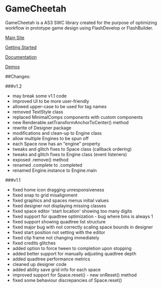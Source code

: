 # GameCheetah
GameCheetah is a AS3 SWC library created for the purpose of optimizing workflow in prototype game design using FlashDevelop or FlashBuilder.

[Main Site](http://www.gamecheetah.net)

[Getting Started](http://gamecheetah.readthedocs.org)

[Documentation](http://www.gamecheetah.net/docs/v1.1)

[Demos](http://www.gamecheetah.net/demos)


##Changes:
	
###v1.2
- may break some v1.1 code
- improved UI to be more user-friendly
- allowed upper-case to be used for tag names
- removed TextStyle class
- replaced MinimalComps components with custom components
- new Renderable.setTransformAnchorToCenter() method
- rewrite of Designer package
- modifications and clean-up to Engine class
- allow multiple Engines to be spun off
- each Space now has an "engine" property
- tweaks and glitch fixes to Space class (callback ordering)
- tweaks and glitch fixes to Engine class (event listeners)
- exposed <Space>.remove() method
- renamed <Clip>.complete to <Clip>.completed
- renamed Engine.instance to Engine.main

###v1.1
- fixed home icon dragging unresponsiveness
- fixed snap to grid misalignment
- fixed graphics and spaces menus initial values
- fixed designer not displaying missing classes
- fixed space editor 'start location' showing too many digits
- fixed support for quadtree optimization - bug where bins is always 1
- fixed support showing quadtree list structure
- fixed major bug with not correctly scaling space bounds in designer
- fixed start position not setting with the editor
- fixed clip frame not changing immediately
- fixed credits glitches
- added option to force tween to completion upon stopping
- added better support for manually adjusting quadtree depth
- added quadtree performance metrics
- cleaned up designer code
- added ability save grid info for each space
- improved support for Space.reset() - new onReset() method
- fixed some behaviour discrepancies of Space.reset()
